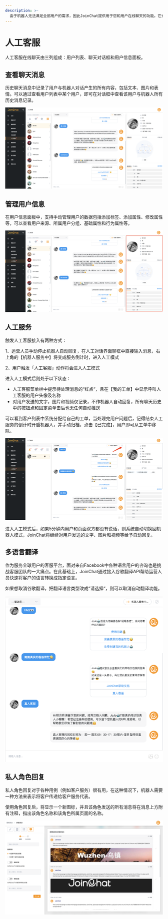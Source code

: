 ```yaml
---
description: >-
  由于机器人无法满足全部用户的需求，因此JoinChat提供用于您和用户在线聊天的功能。它允许您跳转对话并回答问题，手动管理用户的数据（添加标签、添加属性、修改属性等），并向他们发送消息。
---
```


# 人工客服

人工客服在线聊天由三列组成：用户列表、聊天对话框和用户信息面板。

## 查看聊天消息

历史聊天消息中记录了用户与机器人对话产生的所有内容，包括文本、图片和表情。可以通过查看用户列表中某个用户，即可在对话框中查看该用户与机器人所有历史消息记录。

![&#x4EBA;&#x5DE5;&#x5BA2;&#x670D;&#x754C;&#x9762;](../.gitbook/assets/image%20%28184%29.png)

## 管理用户信息

在用户信息面板中，支持手动管理用户的数据包括添加标签、添加属性、修改属性等，可以查看用户来源、所属用户分组、基础属性和行为属性等。

![&#x7528;&#x6237;&#x4FE1;&#x606F;](../.gitbook/assets/image%20%28196%29.png)

## 人工服务

触发人工客服接入有两种方式：

1、运营人员手动停止机器人自动回复，在人工对话界面聊框中直接输入消息，右上角的【机器人服务中】将变成服务倒计时，进入人工模式

2、用户触发「人工客服」动作将会进入人工模式

进入人工模式后则处于以下状态：

* 人工客服菜单栏中提示待处理消息的“红点“，且在【我的工单】中显示呼叫人工客服的用户头像及名称
* 对用户发送的文字，图片和视频仅记录，不作机器人自动回复，所有聊天历史中的按钮点和固定菜单击后也无任何自动推送

可以看到客户列表中系统分配给自己的工单，当处理完用户问题后，记得结束人工服务的倒计时开启机器人，并手动归档，点击【已完成】，用户即可从工单中移除。

![](../.gitbook/assets/image%20%28200%29.png)

进入人工模式后，如果5分钟内用户和页面双方都没有说话，则系统自动切换回机器人模式，JoinChat将继续对用户发送的文字、图片和视频等给予自动回复。

## 多语言翻译

作为服务全球用户的客服平台，面对来自Facebook中各种语言用户的咨询也是挑战客服团队的一大痛点。在此基础上，JoinChat通过接入谷歌翻译API帮助运营人员快速将客户的语言转换成指定语言。

如果想取消谷歌翻译，把翻译语言类型改成“请选择“，则可以取消自动翻译功能。

![&#x81EA;&#x52A8;&#x7FFB;&#x8BD1;](../.gitbook/assets/image%20%28182%29.png)

## 私人角色回复

私人角色回复对于各种用例（例如客户服务）很有用，在这种情况下，机器人需要一种方法来表示将客户传递给客户服务代表。

使用角色回复后，将显示一个新图标，并且该角色发送的所有消息将在消息上方附有注释，指出该角色名称和该角色所属页面的名称。

![&#x793A;&#x4F8B;](../.gitbook/assets/image%20%28201%29.png)

